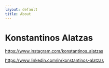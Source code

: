 ```yaml
---
layout: default
title: About
---
```


# Konstantinos Alatzas

https://www.instagram.com/konstantinos_alatzas

https://www.linkedin.com/in/konstantinos-alatzas
